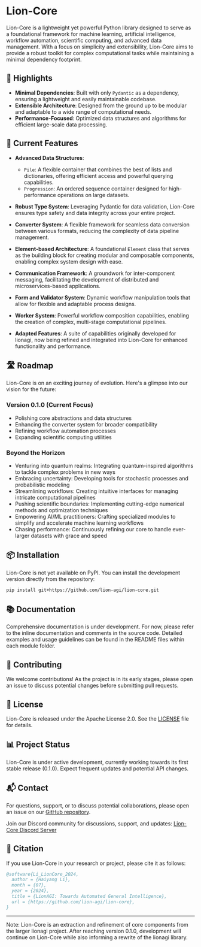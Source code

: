 # Lion-Core

Lion-Core is a lightweight yet powerful Python library designed to serve as a foundational framework for machine learning, artificial intelligence, workflow automation, scientific computing, and advanced data management. With a focus on simplicity and extensibility, Lion-Core aims to provide a robust toolkit for complex computational tasks while maintaining a minimal dependency footprint.

## 🌟 Highlights

- **Minimal Dependencies**: Built with only `Pydantic` as a dependency, ensuring a lightweight and easily maintainable codebase.
- **Extensible Architecture**: Designed from the ground up to be modular and adaptable to a wide range of computational needs.
- **Performance-Focused**: Optimized data structures and algorithms for efficient large-scale data processing.

## 🚀 Current Features

- **Advanced Data Structures**: 
  - `Pile`: A flexible container that combines the best of lists and dictionaries, offering efficient access and powerful querying capabilities.
  - `Progression`: An ordered sequence container designed for high-performance operations on large datasets.

- **Robust Type System**: Leveraging Pydantic for data validation, Lion-Core ensures type safety and data integrity across your entire project.

- **Converter System**: A flexible framework for seamless data conversion between various formats, reducing the complexity of data pipeline management.

- **Element-based Architecture**: A foundational `Element` class that serves as the building block for creating modular and composable components, enabling complex system design with ease.

- **Communication Framework**: A groundwork for inter-component messaging, facilitating the development of distributed and microservices-based applications.

- **Form and Validator System**: Dynamic workflow manipulation tools that allow for flexible and adaptable process designs.

- **Worker System**: Powerful workflow composition capabilities, enabling the creation of complex, multi-stage computational pipelines.

- **Adapted Features**: A suite of capabilities originally developed for lionagi, now being refined and integrated into Lion-Core for enhanced functionality and performance.

## 🛣️ Roadmap

Lion-Core is on an exciting journey of evolution. Here's a glimpse into our vision for the future:

### Version 0.1.0 (Current Focus)
- Polishing core abstractions and data structures
- Enhancing the converter system for broader compatibility
- Refining workflow automation processes
- Expanding scientific computing utilities

### Beyond the Horizon
- Venturing into quantum realms: Integrating quantum-inspired algorithms to tackle complex problems in new ways
- Embracing uncertainty: Developing tools for stochastic processes and probabilistic modeling
- Streamlining workflows: Creating intuitive interfaces for managing intricate computational pipelines
- Pushing scientific boundaries: Implementing cutting-edge numerical methods and optimization techniques
- Empowering AI/ML practitioners: Crafting specialized modules to simplify and accelerate machine learning workflows
- Chasing performance: Continuously refining our core to handle ever-larger datasets with grace and speed

## 📦 Installation

Lion-Core is not yet available on PyPI. You can install the development version directly from the repository:

```bash
pip install git+https://github.com/lion-agi/lion-core.git
```

## 📚 Documentation

Comprehensive documentation is under development. For now, please refer to the inline documentation and comments in the source code. Detailed examples and usage guidelines can be found in the README files within each module folder.

## 🤝 Contributing

We welcome contributions! As the project is in its early stages, please open an issue to discuss potential changes before submitting pull requests.

## 📄 License

Lion-Core is released under the Apache License 2.0. See the [LICENSE](LICENSE) file for details.

## 📊 Project Status

Lion-Core is under active development, currently working towards its first stable release (0.1.0). Expect frequent updates and potential API changes.

## 📬 Contact

For questions, support, or to discuss potential collaborations, please open an issue on our [GitHub repository](https://github.com/lion-agi/lion-core/issues).

Join our Discord community for discussions, support, and updates: [Lion-Core Discord Server](https://discord.gg/JDj9ENhUE8)

## 📝 Citation

If you use Lion-Core in your research or project, please cite it as follows:

```bibtex
@software{Li_LionCore_2024,
  author = {Haiyang Li},
  month = {07},
  year = {2024},
  title = {LionAGI: Towards Automated General Intelligence},
  url = {https://github.com/lion-agi/lion-core},
}
```

---

Note: Lion-Core is an extraction and refinement of core components from the larger lionagi project. After reaching version 0.1.0, development will continue on Lion-Core while also informing a rewrite of the lionagi library.
